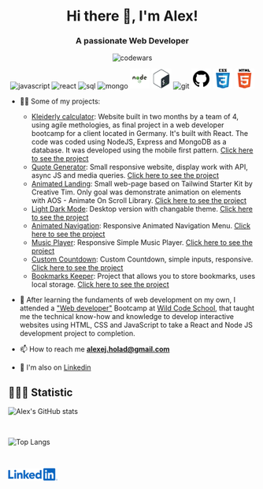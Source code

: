 <h1 align='center'>Hi there 👋, I'm Alex!</h1>
<h3 align="center">A passionate Web Developer</h3>

<p align='center'>
  <img src="https://www.codewars.com/users/AlexHolad/badges/large" alt="codewars"/>
</p>
  
<p align='center'>
  <img src="https://img.icons8.com/color/48/000000/javascript.png" width="40" height="40" alt='javascript'/>
  <img src="https://img.icons8.com/ultraviolet/48/000000/react.png" width="40" height="40" alt='react'/>
  <img src="https://img.icons8.com/color/48/000000/sql.png" width="40" height="40" alt='sql'/>
  <img src="https://img.icons8.com/color/48/000000/mongodb.png" width="40" height="40" alt='mongo'/>
  <img src="https://raw.githubusercontent.com/AlexHolad/AlexHolad/a678c0a0d6f772bc9c095065e783ea5a40de0779/node-js.svg" alt="nodejs" width="40" height="40"/>
  <img src="https://raw.githubusercontent.com/devicons/devicon/master/icons/bash/bash-original.svg" alt="bash" width="40" height="40"/>
  <img src="https://www.vectorlogo.zone/logos/git-scm/git-scm-icon.svg" alt="git" width="40" height="40"/>
  <img src="https://raw.githubusercontent.com/AlexHolad/AlexHolad/79b495721929b1f7f05bfeea15818939ea2b3ab6/github.svg" alt="git" width="40" height="40"/>
  <img src="https://raw.githubusercontent.com/devicons/devicon/master/icons/css3/css3-original-wordmark.svg" alt="css3" width="40" height="40"/>
  <img src="https://raw.githubusercontent.com/devicons/devicon/master/icons/html5/html5-original-wordmark.svg" alt="html5" width="40" height="40"/> 
</p>

<p align="left">
 
- 👨‍💻 Some of my projects:
  - [Kleiderly calculator](https://github.com/Kleiderly/carbon-footprint-calculator-app-): Website built in two months by a team of 4, using agile methologies, as final project in a web developer bootcamp for a client located in Germany. It's built with React. The code was coded using NodeJS, Express and MongoDB as a database. It was developed using the mobile first pattern. [Click here to see the project](https://frozen-dawn-41015.herokuapp.com/)
  - [Quote Generator](https://github.com/AlexHolad/quote-generator): Small responsive website, display work with API, async JS and media queries. [Click here to see the project](https://alexholad.github.io/quote-generator/)
  - [Animated Landing](https://github.com/AlexHolad/animated-landing): Small web-page based on Tailwind Starter Kit by Creative Tim. Only goal was demonstrate animation on elements with AOS - Animate On Scroll Library. [Click here to see the project](https://alexholad.github.io/animated-landing/)
  - [Light Dark Mode](https://github.com/AlexHolad/light-dark-mode): Desktop version with changable theme. [Click here to see the project](https://alexholad.github.io/light-dark-mode/)
  - [Animated Navigation](https://github.com/AlexHolad/animated-navigation): Responsive Animated Navigation Menu. [Click here to see the project](https://alexholad.github.io/animated-navigation/)
  - [Music Player](https://github.com/AlexHolad/music-player): Responsive Simple Music Player. [Click here to see the project](https://alexholad.github.io/music-player/)
  - [Custom Countdown](https://github.com/AlexHolad/custom-countdown): Custom Countdown, simple inputs, responsive. [Click here to see the project](https://alexholad.github.io/custom-countdown/)
  - [Bookmarks Keeper](https://github.com/AlexHolad/bookmark-keeper): Project that allows you to store bookmarks, uses local storage. [Click here to see the project](https://alexholad.github.io/bookmark-keeper/)

- 🔧 After learning the fundaments of web development on my own, I attended a ["Web developer"](https://www.wildcodeschool.com/en-GB/trainings/web-developer-full-time) Bootcamp at [Wild Code School](https://www.wildcodeschool.com/), that taught me the technical know-how and knowledge to develop interactive websites using HTML, CSS and JavaScript to take a React and Node JS development project to completion.

- 📫 How to reach me **alexej.holad@gmail.com**

- :gem: I'm also on [Linkedin](https://www.linkedin.com/in/alexejholad/)
## 👨🏼‍🔧 Statistic

![Alex's GitHub stats](https://github-readme-stats.vercel.app/api?username=AlexHolad&show_icons=true&theme=github_dark)

<br>

![Top Langs](https://github-readme-stats.vercel.app/api/top-langs/?username=AlexHolad&layout=compact&theme=github_dark)

<br>

<a href="https://www.linkedin.com/in/alexejholad/"><img align='center' src='https://raw.githubusercontent.com/AlexHolad/AlexHolad/main/LinkedInLogo.png' alt='mylinkedin' width='100px'></a>












